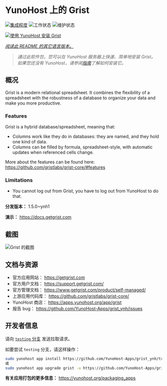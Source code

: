 <!--
注意：此 README 由 <https://github.com/YunoHost/apps/tree/master/tools/readme_generator> 自动生成
请勿手动编辑。
-->

# YunoHost 上的 Grist

[![集成程度](https://apps.yunohost.org/badge/integration/grist)](https://ci-apps.yunohost.org/ci/apps/grist/)
![工作状态](https://apps.yunohost.org/badge/state/grist)
![维护状态](https://apps.yunohost.org/badge/maintained/grist)

[![使用 YunoHost 安装 Grist](https://install-app.yunohost.org/install-with-yunohost.svg)](https://install-app.yunohost.org/?app=grist)

*[阅读此 README 的其它语言版本。](./ALL_README.md)*

> *通过此软件包，您可以在 YunoHost 服务器上快速、简单地安装 Grist。*  
> *如果您还没有 YunoHost，请参阅[指南](https://yunohost.org/install)了解如何安装它。*

## 概况

Grist is a modern relational spreadsheet. It combines the flexibility of a spreadsheet with the robustness of a database to organize your data and make you more productive.

### Features

Grist is a hybrid database/spreadsheet, meaning that:

- Columns work like they do in databases: they are named, and they hold one kind of data.
- Columns can be filled by formula, spreadsheet-style, with automatic updates when referenced cells change.

More about the features can be found here: <https://github.com/gristlabs/grist-core/#features>

### Limitations

- You cannot log out from Grist, you have to log out from YunoHost to do that.


**分发版本：** 1.5.0~ynh1

**演示：** <https://docs.getgrist.com>

## 截图

![Grist 的截图](./doc/screenshots/grist.jpg)

## 文档与资源

- 官方应用网站： <https://getgrist.com>
- 官方用户文档： <https://support.getgrist.com/>
- 官方管理文档： <https://www.getgrist.com/product/self-managed/>
- 上游应用代码库： <https://github.com/gristlabs/grist-core/>
- YunoHost 商店： <https://apps.yunohost.org/app/grist>
- 报告 bug： <https://github.com/YunoHost-Apps/grist_ynh/issues>

## 开发者信息

请向 [`testing` 分支](https://github.com/YunoHost-Apps/grist_ynh/tree/testing) 发送拉取请求。

如要尝试 `testing` 分支，请这样操作：

```bash
sudo yunohost app install https://github.com/YunoHost-Apps/grist_ynh/tree/testing --debug
或
sudo yunohost app upgrade grist -u https://github.com/YunoHost-Apps/grist_ynh/tree/testing --debug
```

**有关应用打包的更多信息：** <https://yunohost.org/packaging_apps>
